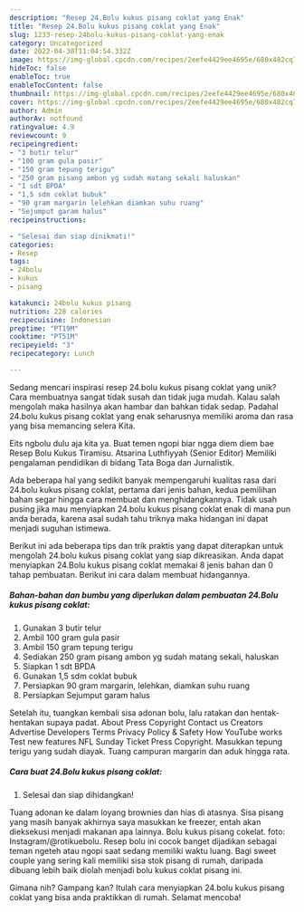 ```yaml
---
description: "Resep 24.Bolu kukus pisang coklat yang Enak"
title: "Resep 24.Bolu kukus pisang coklat yang Enak"
slug: 1233-resep-24bolu-kukus-pisang-coklat-yang-enak
category: Uncategorized
date: 2022-04-30T11:04:54.332Z
image: https://img-global.cpcdn.com/recipes/2eefe4429ee4695e/680x482cq70/24bolu-kukus-pisang-coklat-foto-resep-utama.jpg
hideToc: false
enableToc: true
enableTocContent: false
thumbnail: https://img-global.cpcdn.com/recipes/2eefe4429ee4695e/680x482cq70/24bolu-kukus-pisang-coklat-foto-resep-utama.jpg
cover: https://img-global.cpcdn.com/recipes/2eefe4429ee4695e/680x482cq70/24bolu-kukus-pisang-coklat-foto-resep-utama.jpg
author: Admin
authorAv: notfound
ratingvalue: 4.9
reviewcount: 9
recipeingredient:
- "3 butir telur"
- "100 gram gula pasir"
- "150 gram tepung terigu"
- "250 gram pisang ambon yg sudah matang sekali haluskan"
- "1 sdt BPDA"
- "1,5 sdm coklat bubuk"
- "90 gram margarin lelehkan diamkan suhu ruang"
- "Sejumput garam halus"
recipeinstructions:

- "Selesai dan siap dinikmati!"
categories:
- Resep
tags:
- 24bolu
- kukus
- pisang

katakunci: 24bolu kukus pisang 
nutrition: 228 calories
recipecuisine: Indonesian
preptime: "PT19M"
cooktime: "PT51M"
recipeyield: "3"
recipecategory: Lunch

---
```





Sedang mencari inspirasi resep 24.bolu kukus pisang coklat yang unik? Cara membuatnya sangat tidak susah dan tidak juga mudah. Kalau salah mengolah maka hasilnya akan hambar dan bahkan tidak sedap. Padahal 24.bolu kukus pisang coklat yang enak seharusnya memiliki aroma dan rasa yang bisa memancing selera Kita.





Eits ngbolu dulu aja kita ya. Buat temen ngopi biar ngga diem diem bae Resep Bolu Kukus Tiramisu. Atsarina Luthfiyyah (Senior Editor) Memiliki pengalaman pendidikan di bidang Tata Boga dan Jurnalistik.

Ada beberapa hal yang sedikit banyak mempengaruhi kualitas rasa dari 24.bolu kukus pisang coklat, pertama dari jenis bahan, kedua pemilihan bahan segar hingga cara membuat dan menghidangkannya. Tidak usah pusing jika mau menyiapkan 24.bolu kukus pisang coklat enak di mana pun anda berada, karena asal sudah tahu triknya maka hidangan ini dapat menjadi suguhan istimewa.






Berikut ini ada beberapa tips dan trik praktis yang dapat diterapkan untuk mengolah 24.bolu kukus pisang coklat yang siap dikreasikan. Anda dapat menyiapkan 24.Bolu kukus pisang coklat memakai 8 jenis bahan dan 0 tahap pembuatan. Berikut ini cara dalam membuat hidangannya.

<!--inarticleads1-->

##### Bahan-bahan dan bumbu yang diperlukan dalam pembuatan 24.Bolu kukus pisang coklat:

1. Gunakan 3 butir telur
1. Ambil 100 gram gula pasir
1. Ambil 150 gram tepung terigu
1. Sediakan 250 gram pisang ambon yg sudah matang sekali, haluskan
1. Siapkan 1 sdt BPDA
1. Gunakan 1,5 sdm coklat bubuk
1. Persiapkan 90 gram margarin, lelehkan, diamkan suhu ruang
1. Persiapkan Sejumput garam halus


Setelah itu, tuangkan kembali sisa adonan bolu, lalu ratakan dan hentak-hentakan supaya padat. About Press Copyright Contact us Creators Advertise Developers Terms Privacy Policy &amp; Safety How YouTube works Test new features NFL Sunday Ticket Press Copyright. Masukkan tepung terigu yang sudah diayak. Tuang campuran margarin dan aduk hingga rata. 

<!--inarticleads2-->

##### Cara buat 24.Bolu kukus pisang coklat:


1. Selesai dan siap dihidangkan!

Tuang adonan ke dalam loyang brownies dan hias di atasnya. Sisa pisang yang masih banyak akhirnya saya masukkan ke freezer, entah akan dieksekusi menjadi makanan apa lainnya. Bolu kukus pisang cokelat. foto: Instagram/@rotikuebolu. Resep bolu ini cocok banget dijadikan sebagai teman ngeteh atau ngopi saat sedang memiliki waktu luang. Bagi sweet couple yang sering kali memiliki sisa stok pisang di rumah, daripada dibuang lebih baik diolah menjadi bolu kukus coklat pisang ini. 

Gimana nih? Gampang kan? Itulah cara menyiapkan 24.bolu kukus pisang coklat yang bisa anda praktikkan di rumah. Selamat mencoba!
